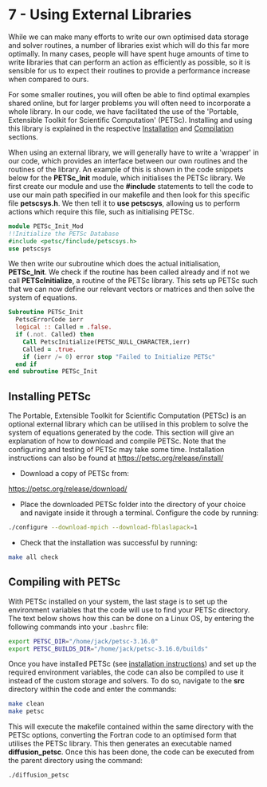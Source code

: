 # 7 - Using External Libraries

While we can make many efforts to write our own optimised data storage and solver routines, a number of libraries exist which will do this far more optimally. In many cases, people will have spent huge amounts of time to write libraries that can perform an action as efficiently as possible, so it is sensible for us to expect their routines to provide a performance increase when compared to ours.

For some smaller routines, you will often be able to find optimal examples shared online, but for larger problems you will often need to incorporate a whole library. In our code, we have facilitated the use of the 'Portable, Extensible Toolkit for Scientific Computation' (PETSc). Installing and using this library is explained in the respective [Installation](#installing-petsc) and [Compilation](#compiling-with-petsc) sections.

When using an external library, we will generally have to write a 'wrapper' in our code, which provides an interface between our own routines and the routines of the library. An example of this is shown in the code snippets below for the **PETSc_Init** module, which initialises the PETSc library. We first create our module and use the **#include** statements to tell the code to use our main path specified in our makefile and then look for this specific file **petscsys.h**. We then tell it to **use petscsys**, allowing us to perform actions which require this file, such as initialising PETSc.

```fortran
module PETSc_Init_Mod
!!Initialize the PETSc Database
#include <petsc/finclude/petscsys.h>
use petscsys
```

We then write our subroutine which does the actual initialisation, **PETSc_Init**. We check if the routine has been called already and if not we call **PETScInitialize**, a routine of the PETSc library. This sets up PETSc such that we can now define our relevant vectors or matrices and then solve the system of equations.

```fortran
Subroutine PETSc_Init
  PetscErrorCode ierr
  logical :: Called = .false.
  if (.not. Called) then
    Call PetscInitialize(PETSC_NULL_CHARACTER,ierr)
    Called = .true.
    if (ierr /= 0) error stop "Failed to Initialize PETSc"
  end if
end subroutine PETSc_Init
```

## Installing PETSc

The Portable, Extensible Toolkit for Scientific Computation (PETSc) is an optional external library which can be utilised in this problem to solve the system of equations generated by the code. This section will give an explanation of how to download and compile PETSc. Note that the configuring and testing of PETSc may take some time. Installation instructions can also be found at https://petsc.org/release/install/

- Download a copy of PETSc from:

https://petsc.org/release/download/

- Place the downloaded PETSc folder into the directory of your choice and navigate inside it through a terminal. Configure the code by running:

```bash
./configure --download-mpich --download-fblaslapack=1
```

- Check that the installation was successful by running:

```bash
make all check
```

## Compiling with PETSc

With PETSc installed on your system, the last stage is to set up the environment variables that the code will use to find your PETSc directory. The text below shows how this can be done on a Linux OS, by entering the following commands into your `.bashrc` file:

```bash
export PETSC_DIR="/home/jack/petsc-3.16.0"
export PETSC_BUILDS_DIR="/home/jack/petsc-3.16.0/builds"
```

Once you have installed PETSc (see [installation instructions](#installing-petsc)) and set up the required environment variables, the code can also be compiled to use it instead of the custom storage and solvers. To do so, navigate to the **src** directory within the code and enter the commands:

```bash
make clean
make petsc
```

This will execute the makefile contained within the same directory with the PETSc options, converting the Fortran code to an optimised form that utilises the PETSc library. This then generates an executable named **diffusion_petsc**. Once this has been done, the code can be executed from the parent directory using the command:

```bash
./diffusion_petsc
```
